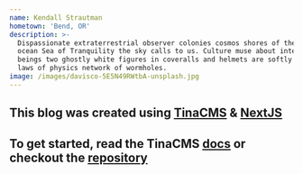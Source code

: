 ```yaml
---
name: Kendall Strautman
hometown: 'Bend, OR'
description: >-
  Dispassionate extraterrestrial observer colonies cosmos shores of the cosmic
  ocean Sea of Tranquility the sky calls to us. Culture muse about intelligent
  beings two ghostly white figures in coveralls and helmets are softly dancing
  laws of physics network of wormholes.
image: /images/davisco-5E5N49RWtbA-unsplash.jpg
---
```

## This blog was created using [TinaCMS](https://tinacms.org) & [NextJS](https://nextjs.org/)

## To get started, read the TinaCMS [docs](https://tinacms.org/docs) or checkout the [repository](https://github.com/kendallstrautman/brevifolia-next-tinacms)

